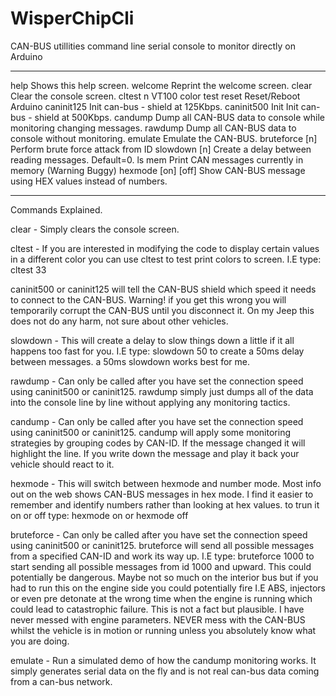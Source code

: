 # WisperChipCli
CAN-BUS utillities command line serial console to monitor directly on Arduino

-----------------------------------------------------------------------------------------------------------
help                 Shows this help screen. welcome Reprint the welcome screen.
clear                Clear the console screen.
cltest n             VT100 color test
reset                Reset/Reboot Arduino
caninit125           Init can-bus - shield at 125Kbps.
caninit500 Init      Init can-bus - shield at 500Kbps.
candump              Dump all CAN-BUS data to console while monitoring changing messages.
rawdump              Dump all CAN-BUS data to console without monitoring.
emulate              Emulate the CAN-BUS.
bruteforce [n]       Perform brute force attack from ID
slowdown [n]         Create a delay between reading messages. Default=0.
ls mem               Print CAN messages currently in memory (Warning Buggy)
hexmode [on] [off]   Show CAN-BUS message using HEX values instead of numbers.

-----------------------------------------------------------------------------------------------------------


Commands Explained.

clear - Simply clears the console screen.

cltest - If you are interested in modifying the code to display certain values in a different color you can use cltest to test print colors to screen. I.E type: cltest 33

caninit500 or caninit125 will tell the CAN-BUS shield which speed it needs to connect to the CAN-BUS. Warning! if you get this wrong you will temporarily corrupt the CAN-BUS until you disconnect it. On my Jeep this does not do any harm, not sure about other vehicles.

slowdown - This will create a delay to slow things down a little if it all happens too fast for you.
I.E type: slowdown 50 to create a 50ms delay between messages. a 50ms slowdown works best for me.

rawdump - Can only be called after you have set the connection speed using caninit500 or caninit125. rawdump simply just dumps all of the data into the console line by line without applying any monitoring tactics.

candump - Can only be called after you have set the connection speed using caninit500 or caninit125. candump will apply some monitoring strategies by grouping codes by CAN-ID. If the message changed it will highlight the line. If you write down the message and play it back your vehicle should react to it.

hexmode - This will switch between hexmode and number mode. Most info out on the web shows CAN-BUS messages in hex mode. I find it easier to remember and identify numbers rather than looking at hex values.
to trun it on or off type: hexmode on or hexmode off

bruteforce - Can only be called after you have set the connection speed using caninit500 or caninit125. bruteforce will send all possible messages from a specified CAN-ID and work its way up.
I.E type: bruteforce 1000 to start sending all possible messages from id 1000 and upward. This could  potentially be dangerous. Maybe not so much on the interior bus but if you had to run this on the engine side you could potentially fire I.E ABS, injectors or even pre detonate at the wrong time when the engine is running which could lead to catastrophic failure. This is not a fact but  plausible. I have never messed with engine parameters. NEVER mess with the CAN-BUS whilst the vehicle is in motion or running unless you absolutely know what you are doing.

emulate  - Run a simulated demo of how the candump monitoring works. It simply generates serial data on the fly and is not real can-bus data coming from a can-bus network.
